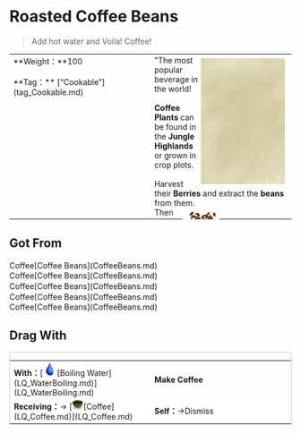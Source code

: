 # Roasted Coffee Beans  
> Add hot water and Voila! Coffee!  
  
<table class="table table-bordered" data-toggle="table"  data-show-header="false"><thead style="display:none"><tr ><th  style="width:50%;text-align:left;vertical-align:top;"  >title</th><th  style="width:50%;text-align:left;vertical-align:top;"  ></th></tr></thead><tr ><td  style="width:50%;text-align:left;vertical-align:top;"  >**Weight：**100<br><br>**Tag：**	[“Cookable”](tag_Cookable.md)</td><td  style="width:50%;text-align:left;vertical-align:top;"  ><div style="float:right; margin:5px"><div class="gamecard" style="width:150px; height:225px;"><a href="CoffeeRoastedBeans.md" style="color:black"><img class="bg" decoding="async" src="../wiki/Sprite/BG_SandTop.png" href="a.md" style="max-width:150px;max-height:225px;"><img decoding="async" src="../wiki/Sprite/CoffeeBeansRoasted.png" class="cardimageNoBack" style="transform: translate(-50%, 0%) scale(0.4398826979472141);"><span style="font-size: 25px;">Roasted Coffee Beans</span></a></div></div>"The most popular beverage in the world!<br><br><b>Coffee Plants</b> can be found in the <b>Jungle Highlands</b> or grown in crop plots.<br><br>Harvest their <b>Berries</b> and extract the <b>beans</b> from them. <br>Then</td></tr></tbody></table>  
  
## Got From  
<div style="display:inline-block"><div class="gamedatalist" style="text-align:left;min-width:200px;min-height:0px;"><div style="display:inline-block"><div style="display:inline-block;vertical-align:middle;">Coffee</div><div style="display:inline-block;vertical-align:middle;">[Coffee Beans](CoffeeBeans.md)</div></div></div><div class="gamedatalist" style="text-align:left;min-width:200px;min-height:0px;"><div style="display:inline-block"><div style="display:inline-block;vertical-align:middle;">Coffee</div><div style="display:inline-block;vertical-align:middle;">[Coffee Beans](CoffeeBeans.md)</div></div></div><div class="gamedatalist" style="text-align:left;min-width:200px;min-height:0px;"><div style="display:inline-block"><div style="display:inline-block;vertical-align:middle;">Coffee</div><div style="display:inline-block;vertical-align:middle;">[Coffee Beans](CoffeeBeans.md)</div></div></div><div class="gamedatalist" style="text-align:left;min-width:200px;min-height:0px;"><div style="display:inline-block"><div style="display:inline-block;vertical-align:middle;">Coffee</div><div style="display:inline-block;vertical-align:middle;">[Coffee Beans](CoffeeBeans.md)</div></div></div><div class="gamedatalist" style="text-align:left;min-width:200px;min-height:0px;"><div style="display:inline-block"><div style="display:inline-block;vertical-align:middle;">Coffee</div><div style="display:inline-block;vertical-align:middle;">[Coffee Beans](CoffeeBeans.md)</div></div></div></div>  
  
## Drag With  
<div  style="border:1px solid #CCC;"><table style="margin-bottom:0px;"><tr><td style="width:40%;text-align:left; background-color:#FEFEFE"><b>With：</b>[<div style="width:25px;display:inline-block;text-align:center"><img decoding="async" src="../wiki/Sprite/Thirst.png" href="a.md" style="max-width:25px;max-height:25px;"></div>[Boiling Water](LQ_WaterBoiling.md)](LQ_WaterBoiling.md)</td><td style="width:40%;font-size:1em;font-weight:bold;background-color:#FEFEFE">Make Coffee  </td></tr><tr style="background-color:#FFFFFF"><td style=""><b>Receiving：</b>→ [<div style="width:20px;display:inline-block;text-align:center"><img decoding="async" src="../wiki/Sprite/CoconutShellCoffee.png" href="a.md" style="max-width:20px;max-height:20px;"></div>[Coffee](LQ_Coffee.md)](LQ_Coffee.md)</td><td style=""><b>Self：</b>→Dismiss</td></tr></table></div>  
  


<script>document.title="Roasted Coffee Beans - Card Survival Wiki";</script>